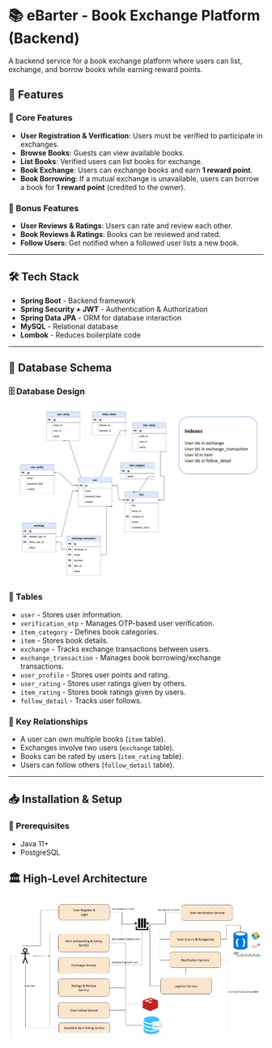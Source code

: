 # 📚 eBarter - Book Exchange Platform (Backend)

A backend service for a book exchange platform where users can list, exchange, and borrow books while earning reward points.

## 🚀 Features

### 📌 Core Features
- **User Registration & Verification**: Users must be verified to participate in exchanges.
- **Browse Books**: Guests can view available books.
- **List Books**: Verified users can list books for exchange.
- **Book Exchange**: Users can exchange books and earn **1 reward point**.
- **Book Borrowing**: If a mutual exchange is unavailable, users can borrow a book for **1 reward point** (credited to the owner).

### 🌟 Bonus Features
- **User Reviews & Ratings**: Users can rate and review each other.
- **Book Reviews & Ratings**: Books can be reviewed and rated.
- **Follow Users**: Get notified when a followed user lists a new book.

---

## 🛠️ Tech Stack
- **Spring Boot** - Backend framework
- **Spring Security + JWT** - Authentication & Authorization
- **Spring Data JPA** - ORM for database interaction
- **MySQL** - Relational database
- **Lombok** - Reduces boilerplate code

---

## 🎨 Database Schema

### 🗄️ Database Design
![Database Design](DatabaseDesign.png)

### 🔹 Tables

- `user` - Stores user information.
- `verification_otp` - Manages OTP-based user verification.
- `item_category` - Defines book categories.
- `item` - Stores book details.
- `exchange` - Tracks exchange transactions between users.
- `exchange_transaction` - Manages book borrowing/exchange transactions.
- `user_profile` - Stores user points and rating.
- `user_rating` - Stores user ratings given by others.
- `item_rating` - Stores book ratings given by users.
- `follow_detail` - Tracks user follows.

### 🔹 Key Relationships
- A user can own multiple books (`item` table).
- Exchanges involve two users (`exchange` table).
- Books can be rated by users (`item_rating` table).
- Users can follow others (`follow_detail` table).

---

## 📥 Installation & Setup

### 📌 Prerequisites
- Java 11+
- PostgreSQL

## 🏛️ High-Level Architecture
![Architecture](HLDesign.png)

